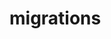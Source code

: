 <!-- generated by markdown-notes-tree -->

# migrations

<!-- optional markdown-notes-tree directory description starts here -->

<!-- optional markdown-notes-tree directory description ends here -->



